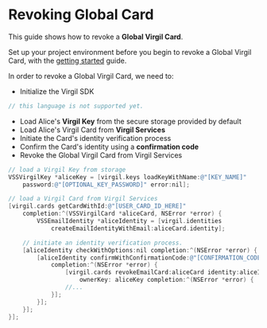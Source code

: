 # Revoking Global Card

This guide shows how to revoke a **Global Virgil Card**.

Set up your project environment before you begin to revoke a Global Virgil Card, with the [getting started](/docs/objectivec/guides/configuration/client.md) guide.

In order to revoke a Global Virgil Card, we need to:

-  Initialize the Virgil SDK

```objectivec
// this language is not supported yet.
```

- Load Alice's **Virgil Key** from the secure storage provided by default
- Load Alice's Virgil Card from **Virgil Services**
- Initiate the Card's identity verification process
- Confirm the Card's identity using a **confirmation code**
- Revoke the Global Virgil Card from Virgil Services

```objectivec
// load a Virgil Key from storage
VSSVirgilKey *aliceKey = [virgil.keys loadKeyWithName:@"[KEY_NAME]"
	password:@"[OPTIONAL_KEY_PASSWORD]" error:nil];

// load a Virgil Card from Virgil Services
[virgil.cards getCardWithId:@"[USER_CARD_ID_HERE]"
	completion:^(VSSVirgilCard *aliceCard, NSError *error) {
		VSSEmailIdentity *aliceIdentity = [virgil.identities
			createEmailIdentityWithEmail:aliceCard.identity];

	// initiate an identity verification process.
	[aliceIdentity checkWithOptions:nil completion:^(NSError *error) {
		[aliceIdentity confirmWithConfirmationCode:@"[CONFIRMATION_CODE]"
			completion:^(NSError *error) {
				[virgil.cards revokeEmailCard:aliceCard identity:aliceIdentity
					ownerKey: aliceKey completion:^(NSError *error) {
				//...
			}];
		}];
	}];
}];
```
